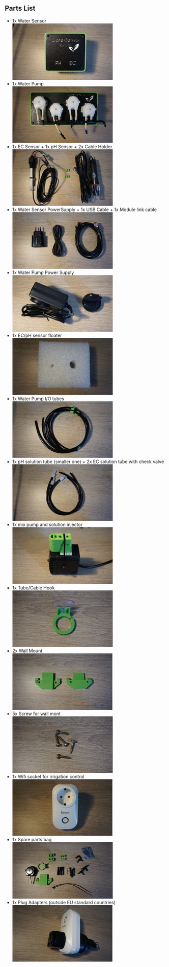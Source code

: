 <!--#parts-list-->
## Parts List
<!--#parts-list-->

* 1x Water Sensor <br>![water Sensor Image](../../assets/img/beta/manual/water_sensor.jpg)
* 1x Water Pump<br>![Water Pump Image](../../assets/img/beta/manual/water_pump.jpg)
* 1x EC Sensor + 1x pH Sensor + 2x Cable Holder<br>![ec and ph probes Image](../../assets/img/beta/manual/probes.jpg)
* 1x Water Sensor PowerSupply + 1x USB Cable + 1x Module link cable<br>![5v power supply Image](../../assets/img/beta/manual/5v_supply.jpg)
* 1x Water Pump Power Supply<br>![12v power supply Image](../../assets/img/beta/manual/12v_supply.jpg)
* 1x EC/pH sensor floater<br>![probe's floater Image](../../assets/img/beta/manual/floater.jpg)
* 1x Water Pump I/O tubes<br>![Water Pump I/O tubes Image](../../assets/img/beta/manual/water_pump_tubes.jpg)
* 1x pH solution tube (smaller one) + 2x EC solution tube with check valve<br>![Solutions Tubes Image](../../assets/img/beta/manual/solutions_tubes.jpg)
* 1x mix pump and solution injector<br>![Mix Pump Image](../../assets/img/beta/manual/mix_pump.jpg)
* 1x Tube/Cable Hook<br>![Hook Image](../../assets/img/beta/manual/hook.jpg)
* 2x Wall Mount<br>![Wall Mounts Image](../../assets/img/beta/manual/wall_mount.jpg)
* 5x Screw for wall mont<br>![Wall Mount's Screws Image](../../assets/img/beta/manual/screws.jpg)
* 1x Wifi socket for irrigation control<br>![Wifi Socket Image](../../assets/img/beta/manual/wifi_socket.jpg)
* 1x Spare parts bag<br>![Spare parts bag Image](../../assets/img/beta/manual/spare_parts.jpg)
* 1x Plug Adapters (outside EU standard countries)<br>![Plug Adapter Image](../../assets/img/beta/manual/plug_adapters.jpg)
